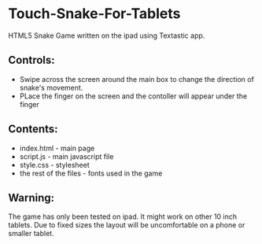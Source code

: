 Touch-Snake-For-Tablets
=======================

HTML5 Snake Game written on the ipad using Textastic app.

Controls:
----------

 * Swipe across the screen around the main box to change the direction of snake's movement.
 * PLace the finger on the screen and the contoller will appear under the finger
 
Contents:
----------

 * index.html - main page
 * script.js - main javascript file
 * style.css - stylesheet
 * the rest of the files - fonts used in the game
 
Warning:
-----------

The game has only been tested on ipad. It might work on other 10 inch tablets. Due to fixed sizes the layout
will be uncomfortable on a phone or smaller tablet.
